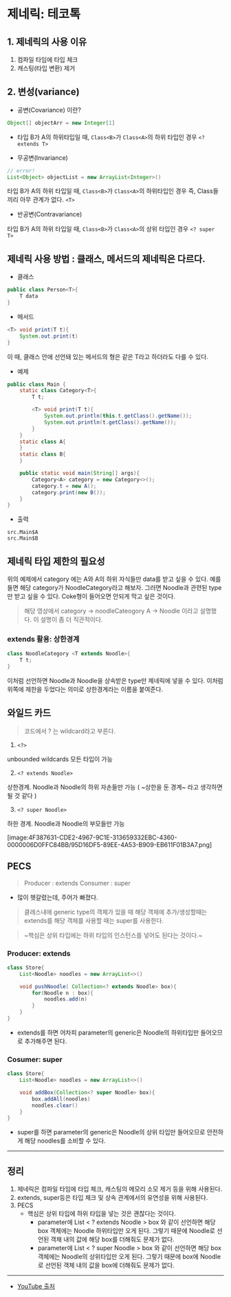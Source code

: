 # 제네릭: 테코톡

## 1. 제네릭의 사용 이유

1. 컴파일 타임에 타입 체크
2. 캐스팅(타입 변환) 제거

## 2. 변성(variance)

* 공변(Covariance) 이란?

```java
Object[] objectArr = new Integer[1]
```

* 타입 B가 A의 하위타입일 때, `Class<B>`가 `Class<A>`의 하위 타입인 경우
`<? extends T>`

* 무공변(Invariance)
```java
// error!
List<Object> objectList = new ArrayList<Integer>()
```

타입 B가 A의 하위 타입일 때, `Class<B>`가 `Class<A>`의 하위타입인 경우
즉, Class들끼리 아무 관계가 없다.
`<T>`

* 반공변(Contravariance)

타입 B가 A의 하위 타입일 때, `Class<B>`가 `Class<A>`의 상위 타입인 경우
`<? super T>`

## 제네릭 사용 방법 : 클래스, 메서드의 제네릭은 다르다.
* 클래스
```java
public class Person<T>{
	T data
}
```

* 메서드
```java
<T> void print(T t){
	System.out.print(t)
}
```

이 때, 클래스 안에 선언돼 있는 메서드의 <T> 형은 같은 T라고 하더라도 다를 수 있다.

* 예제
```java
public class Main {
    static class Category<T>{
        T t;

        <T> void print(T t){
            System.out.println(this.t.getClass().getName());
            System.out.println(t.getClass().getName());
        }
    }
    static class A{
    }
    static class B{
    }

    public static void main(String[] args){
        Category<A> category = new Category<>();
        category.t = new A();
        category.print(new B());
    }
}
```

* 출력
```
src.Main$A
src.Main$B
```

## 제네릭 타입 제한의 필요성
위의 예제에서 category 에는 A와 A의 하위 자식들만 data를 받고 싶을 수 있다.
예를 들면 해당 category가 NoodleCategory라고 해보자. 그러면 Noodle과 관련된 type만 받고 싶을 수 있다.
Coke형이 들어오면 안되게 막고 싶은 것이다.

> 해당 영상에서 
> category -> noodleCateogory
> A -> Noodle 이라고 설명했다.
> 이 설명이 좀 더 직관적이다.

### extends 활용: 상한경계
```java
class NoodleCategory <T extends Noodle>{
	T t;
}
```

이처럼 선언하면 Noodle과 Noodle을 상속받은 type만 제네릭에 넣을 수 있다.
이처럼 위쪽에 제한을 두었다는 의미로 상한경계라는 이름을 붙여준다.

## 와일드 카드
> 코드에서 ? 는 wildcard라고 부른다.

1. `<?>` 

unbounded wildcards
모든 타입이 가능

2. `<? extends Noodle>`

상한경계. Noodle과 Noodle의 하위 자손들만 가능
( ~상한을 둔 경계~ 라고 생각하면 될 것 같다 )

3. `<? super Noodle>`

하한 경계.
Noodle과 Noodle의 부모들만 가능

[image:4F387631-CDE2-4967-9C1E-313659332EBC-4360-0000006D0FFC84BB/95D16DF5-89EE-4A53-B909-EB611F01B3A7.png]

## PECS
> Producer : extends
> Consumer : super

* 많이 헷갈렸는데, 주어가 빠졌다.

> 클래스내에 generic type의 객체가 있을 때
> 해당 객체에 추가/생성할때는 extends를
> 해당 객체를 사용할 때는 super를 사용한다.

> ~핵심은 상위 타입에는 하위 타입의 인스턴스를 넣어도 된다는 것이다.~

### Producer: extends
```java
class Store{
	List<Noodle> noodles = new ArrayList<>()

	void pushNoodle( Collection<? extends Noodle> box){
		for(Noodle n : box){
			noodles.add(n)
		}
	}
}
```

* extends를 하면 어차피 parameter의 generic은 Noodle의 하위타입만 들어오므로 추가해주면 된다.

### Cosumer: super
```java
class Store{
	List<Noodle> noodles = new ArrayList<>()

	void addBox(Collection<? super Noodle> box){
		box.addAll(noodles)
		noodles.clear()
	}
}
```

* super를 하면 parameter의 generic은 Noodle의 상위 타입만 들어오므로 안전하게 해당 noodles를 소비할 수 있다.

<hr/>

## 정리

1. 제네릭은 컴파일 타임에 타입 체크, 캐스팅의 메모리 소모 제거 등을 위해 사용된다.
2. extends, super등은 타입 체크 및 상속 관계에서의 유연성을 위해 사용된다.
3. PECS
	* 핵심은 상위 타입에 하위 타입을 넣는 것은 괜찮다는 것이다.
		* parameter에 List < ? extends Noodle > box 와 같이 선언하면 해당 box 객체에는 Noodle 하위타입만 오게 된다. 그렇기 때문에 Noodle로 선언된 객채 내의 값에 해당 box를 더해줘도 문제가 없다.
		* parameter에 List < ? super Noodle > box 와 같이 선언하면 해당 box 객체에는 Noodle의 상위타입만 오게 된다. 그렇기 때문에 box에 Noodle로 선언된 객체 내의 값을 box에 더해줘도 문제가 없다.

<hr/>

* [YouTube 출처](https://www.youtube.com/watch?v=w5AKXDBW1gQ)


